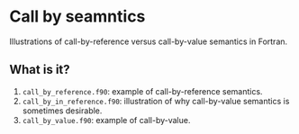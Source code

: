 # Call by seamntics

Illustrations of call-by-reference versus call-by-value semantics in Fortran.

## What is it?

1. `call_by_reference.f90`: example of call-by-reference semantics.
1. `call_by_in_reference.f90`: illustration of why call-by-value semantics is sometimes
   desirable.
1. `call_by_value.f90`: example of call-by-value.
